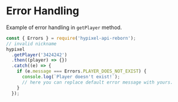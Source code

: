 # Error Handling

Example of error handling in `getPlayer` method.

```js
const { Errors } = require('hypixel-api-reborn');
// invalid nickname
hypixel
  .getPlayer('3424242')
  .then((player) => {})
  .catch((e) => {
    if (e.message === Errors.PLAYER_DOES_NOT_EXIST) {
      console.log(`Player doesn't exist!`);
      // here you can replace default error message with yours.
    }
  });
```
